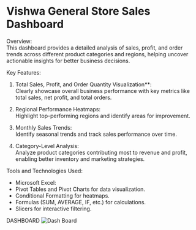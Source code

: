 # Vishwa General Store Sales Dashboard

Overview:  
This dashboard provides a detailed analysis of sales, profit, and order trends across different product categories and regions, helping uncover actionable insights for better business decisions.

Key Features:
1. Total Sales, Profit, and Order Quantity Visualization**:  
   Clearly showcase overall business performance with key metrics like total sales, net profit, and total orders.

2. Regional Performance Heatmaps:  
   Highlight top-performing regions and identify areas for improvement.

3. Monthly Sales Trends:  
   Identify seasonal trends and track sales performance over time.

4. Category-Level Analysis:  
   Analyze product categories contributing most to revenue and profit, enabling better inventory and marketing strategies.

Tools and Technologies Used:
  - Microsoft Excel:  
  - Pivot Tables and Pivot Charts for data visualization.  
  - Conditional Formatting for heatmaps.  
  - Formulas (SUM, AVERAGE, IF, etc.) for calculations.  
  - Slicers for interactive filtering.

DASHBOARD
![Dash Board](https://github.com/user-attachments/assets/151ffbc7-c001-47e6-a992-6ec515335b87)
